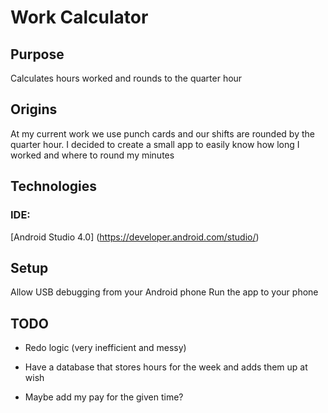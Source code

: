 # Work Calculator

## Purpose
Calculates hours worked and rounds to the quarter hour

## Origins
At my current work we use punch cards and our shifts are rounded by the quarter hour.
I decided to create a small app to easily know how long I worked and where to round my minutes 

## Technologies
### IDE:
[Android Studio 4.0] (https://developer.android.com/studio/)

## Setup
Allow USB debugging from your Android phone
Run the app to your phone

## TODO
* Redo logic (very inefficient and messy)
* Have a database that stores hours for the week and adds them up at wish

* Maybe add my pay for the given time?
